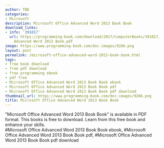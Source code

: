 ```yaml
---
author: TBD
categories:
- Microsoft
description: Microsoft Office Advanced Word 2013 Book Book
download_links:
- info: '391017'
  url: https://programming-book.com/download/2017/ComputerBooks/391017/Microsoft Office
    Advanced Word 2013 Book.pdf
image: https://www.programming-book.com/doc-images/9266.png
layout: post
permalink: /microsoft-office-advanced-word-2013-book-book.html
tags:
- free book download
- free pdf download
- free programming ebook
- pdf free
- Microsoft Office Advanced Word 2013 Book Book ebook
- Microsoft Office Advanced Word 2013 Book Book pdf
- Microsoft Office Advanced Word 2013 Book Book pdf download
thumbnail_url: https://www.programming-book.com/doc-images/9266.png
title: Microsoft Office Advanced Word 2013 Book Book
---
```


 
<div class="item-desc text-justify">
  "Microsoft Office Advanced Word 2013 Book Book" is available in PDF format. This books is free to download. Learn from this free book and enhance your skills.
  <br>
  #Microsoft Office Advanced Word 2013 Book Book ebook, #Microsoft Office Advanced Word 2013 Book Book pdf, #Microsoft Office Advanced Word 2013 Book Book pdf download
</div>